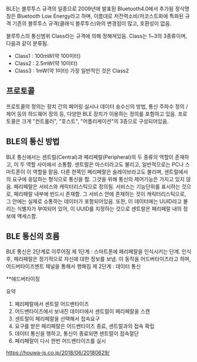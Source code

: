 BLE는 블루투스 규격의 일종으로 2009년에 발표된 Bluetooth4.0에서 추가됨
정식명칭은 Bluetooth Low Energy라고 하며, 이름대로 저전력소비/저코스트화에 특화된 규격
기존의 블루투스 규격(클래식 블루투스)와의 변경점이 많고, 호환성이 없음.

블루투스의 통신범위
Class라는 규격에 의해 정해져있음.
Class는 1~3의 3종류이며, 다음과 같이 분류됨.
- Class1 : 100mW(약 100미터)
- Class2 : 2.5mW(약 10미터)
- Class3 : 1mW(약 1미터)
가장 일반적인 것은 Class2

## 프로토콜

프로토콜의 정의는 장치 간의 페어링 실시나 데이터 송수신의 방법, 통신 주파수 정의 / 제어 등의 하드웨어 정의 등, 다양한 BLE 장치가 이용하는 정의를 포함하고 있음. 프로토콜은 크게 "컨트롤러", "호스트", "어플리케이션"의 3층으로 구성되어있음.

## BLE의 통신 방법

BLE 통신에서는 센트럴(Central)과 페리페랄(Peripheral)의 두 종류의 역할이 존재하고, 이 두 역할 사이에서 소통함.
센트럴은 마스터라고도 불리고, 일반적으로는 PC나 스마트폰이 이 역할을 맡음. 
다른 한쪽인 페리페랄은 슬레이브라고도 불리며, 센트럴에서의 요구에 응답하는 형식으로 통신을 함. 그것을 위해 통신의 제어기능은 가지고 있지 않음. 페리페랄은 서비스와 캐릭터리스틱으로 정의됨. 서비스는 기능단위를 표시하는 것으로, 페리페랄 내부에 반드시 존재함. 그 서비스 안에 존재하는 것이 캐릭터리스틱으로, 그 안에는 실제로 소통하는 데이터가 포함되어있음.
또한, 이 데이터에는 UUID라고 불리는 식별자가 부여되어 있어, 이 UUID를 지정하는 것으로 센트랄은 페리페랄 내의 정보에 액세스함.

## BLE 통신의 흐름
BLE 통신은 2단계로 이루어짐
제 1단계 : 스마트폰에 페리페랄을 인식시키는 단계. 인식 후, 페리페랄은 정기적으로  자신에 대한 정보를 보냄. 이 동작을 어드버타이즈라고 하며, 어드버타이즈멘트 채널을 통해서 행해짐
제 2단계 : 데이터 통신

**애드버타이징


요약
1. 페리페랄에서 센트랄 어드밴타이즈
2. 어드밴타이즈에서 보내진 데이터에서 센트럴이 페리페랄을 스캔
3. 센트럴이 페리페랄을 선택해서 접속요구
4. 요구를 받은 페리페랄은 어드밴타이즈 종료, 센트럴과의 접속 확립
5. 데이터 통신을 행하고, 통신이 종료되면 센트럴이 접속절단
6. 페리페랄이 다시 한번 어드밴타이즈를 실시


https://houwa-js.co.jp/2018/06/20180629/
